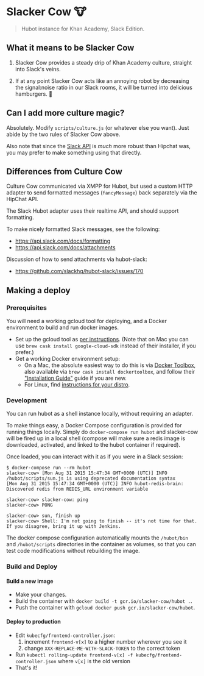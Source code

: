 # Slacker Cow :cow:
> Hubot instance for Khan Academy, Slack Edition.

## What it means to be Slacker Cow

1. Slacker Cow provides a steady drip of Khan Academy culture, straight into
Slack's veins.

2. If at any point Slacker Cow acts like an annoying robot by decreasing the
signal:noise ratio in our Slack rooms, it will be turned into delicious
hamburgers. :hamburger:

## Can I add more culture magic?

Absolutely. Modify `scripts/culture.js` (or whatever else you want). Just abide
by the two rules of Slacker Cow above.

Also note that since the [Slack API] is _much_ more robust than Hipchat was, you
may prefer to make something using that directly.

[Slack API]: https://api.slack.com

## Differences from Culture Cow

Culture Cow communicated via XMPP for Hubot, but used a custom HTTP adapter
to send formatted messages (`fancyMessage`) back separately via the HipChat API.

The Slack Hubot adapter uses their realtime API, and should support formatting.

To make nicely formatted Slack messages, see the following:
- https://api.slack.com/docs/formatting
- https://api.slack.com/docs/attachments

Discussion of how to send attachments via hubot-slack:
- https://github.com/slackhq/hubot-slack/issues/170

## Making a deploy

### Prerequisites
You will need a working gcloud tool for deploying, and a Docker environment to
build and run docker images.

- Set up the gcloud tool as [per instructions][gcloud-install]. (Note
  that on Mac you can use `brew cask install google-cloud-sdk` instead of their
  installer, if you prefer.)
- Get a working Docker environment setup:
  - On a Mac, the absolute easiest way to do this is via
    [Docker Toolbox](https://www.docker.com/toolbox), also
    available via `brew cask install dockertoolbox`, and follow their
    ["Installation Guide"](https://docs.docker.com/installation/mac/) guide if
    you are new.
  - For Linux, find [instructions for your distro](https://docs.docker.com).

[gcloud-install]: https://cloud.google.com/container-engine/docs/before-you-begin#install_the_gcloud_command_line_interface

### Development
You can run hubot as a shell instance locally, without requiring an adapter.

To make things easy, a Docker Compose configuration is provided for running
things locally.  Simply do `docker-compose run hubot` and slacker-cow will be
fired up in a local shell (compose will make sure a redis image is downloaded,
activated, and linked to the hubot container if required).

Once loaded, you can interact with it as if you were in a Slack session:

    $ docker-compose run --rm hubot
    slacker-cow> [Mon Aug 31 2015 15:47:34 GMT+0000 (UTC)] INFO /hubot/scripts/sun.js is using deprecated documentation syntax
    [Mon Aug 31 2015 15:47:34 GMT+0000 (UTC)] INFO hubot-redis-brain: Discovered redis from REDIS_URL environment variable

    slacker-cow> slacker-cow: ping
    slacker-cow> PONG

    slacker-cow> sun, finish up
    slacker-cow> Shell: I'm not going to finish -- it's not time for that. If you disagree, bring it up with Jenkins.

The docker compose configuration automatically mounts the `/hubot/bin` and
`/hubot/scripts` directories in the container as volumes, so that you can test
code modifications without rebuilding the image.


### Build and Deploy
#### Build a new image
- Make your changes.
- Build the container with `docker build -t gcr.io/slacker-cow/hubot .`.
- Push the container with `gcloud docker push gcr.io/slacker-cow/hubot`.

#### Deploy to production
- Edit `kubecfg/frontend-controller.json`:
  1. increment `frontend-v[x]` to a higher number wherever you see it
  2. change `XXX-REPLACE-ME-WITH-SLACK-TOKEN` to the correct token
- Run `kubectl rolling-update frontend-v[x] -f kubecfg/frontend-controller.json`
  where `v[x]` is the old version
- That's it!
